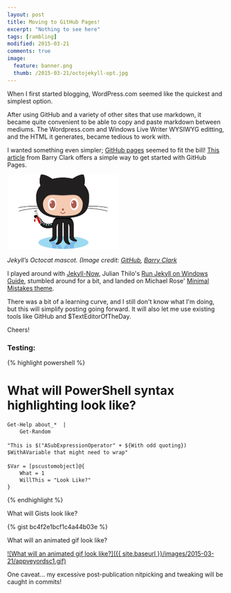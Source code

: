 ```yaml
---
layout: post
title: Moving to GitHub Pages!
excerpt: "Nothing to see here"
tags: [rambling]
modified: 2015-03-21
comments: true
image:
  feature: banner.png
  thumb: /2015-03-21/octojekyll-opt.jpg
---
```


When I first started blogging, WordPress.com seemed like the quickest and simplest option.

After using GitHub and a variety of other sites that use markdown, it became quite convenient to be able to copy and paste markdown between mediums. The Wordpress.com and Windows Live Writer WYSIWYG editting, and the HTML it generates, became tedious to work with.

I wanted something even simpler; [GitHub pages](https://pages.github.com/) seemed to fit the bill! [This article](http://www.smashingmagazine.com/2014/08/01/build-blog-jekyll-github-pages/) from Barry Clark offers a simple way to get started with GitHub Pages.

<img src="/images/2015-03-21/octojekyll-opt.jpg" width="256">

*Jekyll’s Octocat mascot. (Image credit: [GitHub](http://jekyllrb.com/), [Barry Clark](http://www.smashingmagazine.com/2014/08/01/build-blog-jekyll-github-pages/)*

I played around with [Jekyll-Now](https://github.com/barryclark/jekyll-now), Julian Thilo's [Run Jekyll on Windows Guide](http://jekyll-windows.juthilo.com/), stumbled around for a bit, and landed on Michael Rose' [Minimal Mistakes theme](http://mmistakes.github.io/minimal-mistakes/theme-setup/).



There was a bit of a learning curve, and I still don't know what I'm doing, but this will simplify posting going forward. It will also let me use existing tools like GitHub and $TextEditorOfTheDay.


Cheers!



### Testing:

{% highlight powershell %}
# What will PowerShell syntax highlighting look like?
    
    Get-Help about_*  |
        Get-Random

    "This is $("ASubExpressionOperator" + ${With odd quoting}) $WithAVariable that might need to wrap"
    
    $Var = [pscustomobject]@{
        What = 1
        WillThis = "Look Like?"
    }

{% endhighlight %}

What will Gists look like?

{% gist bc4f2e1bcf1c4a44b03e %}

What will an animated gif look like?

[![What will an animated gif look like?]({{ site.baseurl }}/images/2015-03-21/appveyordsc1.gif)](https://ramblingcookiemonster.wordpress.com/2015/03/01/testing-dsc-configurations-with-pester-and-appveyor/)

One caveat...  my excessive post-publication nitpicking and tweaking will be caught in commits!
